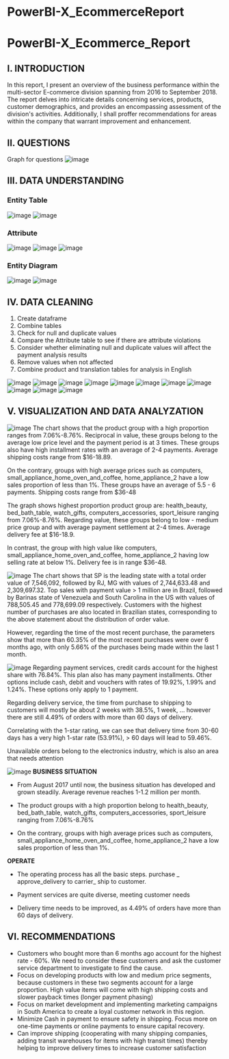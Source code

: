 # PowerBI-X_EcommerceReport

# PowerBI-X_Ecommerce_Report
## I. INTRODUCTION
In this report, I present an overview of the business performance within the multi-sector E-commerce division spanning from 2016 to September 2018. The report delves into intricate details concerning services, products, customer demographics, and provides an encompassing assessment of the division's activities. 
Additionally, I shall proffer recommendations for areas within the company that warrant improvement and enhancement.
## II. QUESTIONS
Graph for questions
![image](https://github.com/Tann1901/PowerBI-X_EcommerceReport/assets/108020327/5cf348a1-2440-47f4-b295-f5c0a5833bfd)

## III. DATA UNDERSTANDING
### Entity Table
![image](https://github.com/Tann1901/PowerBI-X_EcommerceReport/assets/108020327/f4b9ee5b-466f-46fc-af95-ea14478a592e)
![image](https://github.com/Tann1901/PowerBI-X_EcommerceReport/assets/108020327/7aa62606-f2b7-4307-8a2a-9c6674c82704)

### Attribute
![image](https://github.com/Tann1901/PowerBI-X_EcommerceReport/assets/108020327/2a9039a5-3111-44cc-b79e-9c8c526607f4)
![image](https://github.com/Tann1901/PowerBI-X_EcommerceReport/assets/108020327/d6336c60-e1e3-4ebd-bb23-dad7a0579344)
![image](https://github.com/Tann1901/PowerBI-X_EcommerceReport/assets/108020327/461559d8-677c-4746-9916-c014e6856ca4)

### Entity Diagram
![image](https://github.com/Tann1901/PowerBI-X_EcommerceReport/assets/108020327/d0eecaca-4917-403b-8d53-23d0df2bb38b)
![image](https://github.com/Tann1901/PowerBI-X_EcommerceReport/assets/108020327/2687cd52-2abd-427b-8963-627786424460)

## IV. DATA CLEANING

1. Create dataframe
2. Combine tables
3. Check for null and duplicate values
4. Compare the Attribute table to see if there are attribute violations
5. Consider whether eliminating null and duplicate values ​​will affect the payment analysis results
6. Remove values ​​when not affected
7. Combine product and translation tables for analysis in English

![image](https://github.com/Tann1901/PowerBI-X_EcommerceReport/assets/108020327/5707f976-f1bc-4efe-b95f-a0cb37e2916f)
![image](https://github.com/Tann1901/PowerBI-X_EcommerceReport/assets/108020327/acb7b344-2458-4864-bb02-97e6072d6eaa)
![image](https://github.com/Tann1901/PowerBI-X_EcommerceReport/assets/108020327/f4dac6b1-021f-4076-a8cf-402aec18cabf)
![image](https://github.com/Tann1901/PowerBI-X_EcommerceReport/assets/108020327/e7657721-37c3-4db6-a51c-9bda7b4838ea)
![image](https://github.com/Tann1901/PowerBI-X_EcommerceReport/assets/108020327/87edab31-c5ea-44f9-b4ed-ce5916de8090)
![image](https://github.com/Tann1901/PowerBI-X_EcommerceReport/assets/108020327/6da64e76-594a-47f7-9f61-6e500ed0c6d7)
![image](https://github.com/Tann1901/PowerBI-X_EcommerceReport/assets/108020327/131fc507-e340-498a-84c8-aabc1a78b0dc)
![image](https://github.com/Tann1901/PowerBI-X_EcommerceReport/assets/108020327/3898d262-d5e4-4a14-889b-aec5767d0ff3)
![image](https://github.com/Tann1901/PowerBI-X_EcommerceReport/assets/108020327/fa65cc8d-83ee-4a65-8dd0-0bb3070e0512)
![image](https://github.com/Tann1901/PowerBI-X_EcommerceReport/assets/108020327/9369d33b-a07c-472d-b5a6-67a7fe20e664)
![image](https://github.com/Tann1901/PowerBI-X_EcommerceReport/assets/108020327/796be6dd-2307-4db7-9a44-bfb3ea564552)


## V. VISUALIZATION AND DATA ANALYZATION
![image](https://github.com/Tann1901/PowerBI-X_Ecommerce_Report/assets/108020327/a612543e-8b9a-46ce-bf1a-4e46c8e16354)
The chart shows that the product group with a high proportion ranges from 7.06%-8.76%. Reciprocal in value, these groups belong to the average low price level and the payment period is at 3 times. These groups also have high installment rates with an average of 2-4 payments. Average shipping costs range from $16-18.89.

On the contrary, groups with high average prices such as computers, small_appliance_home_oven_and_coffee, home_appliance_2 have a low sales proportion of less than 1%. These groups have an average of 5.5 - 6 payments. Shipping costs range from $36-48

The graph shows highest proportion product group are: health_beauty, bed_bath_table, watch_gifts, computers_accessories, sport_leisure ranging from 7.06%-8.76%. Regarding value, these groups belong to low - medium price group and with average payment settlement at 2-4 times. Average delivery fee at $16-18.9.

In contrast, the group with high value like computers, small_appliance_home_oven_and_coffee, home_appliance_2 having low selling rate at below 1%. Delivery fee is in range $36-48.

![image](https://github.com/Tann1901/PowerBI-X_Ecommerce_Report/assets/108020327/b8cee551-2053-411e-9366-20f27c64ad2f)
The chart shows that SP is the leading state with a total order value of 7,546,092, followed by RJ, MG with values ​​of 2,744,633.48 and 2,309,697.32. Top sales with payment value > 1 million are in Brazil, followed by Barinas state of Venezuela and South Carolina in the US with values ​​of 788,505.45 and 778,699.09 respectively. Customers with the highest number of purchases are also located in Brazilian states, corresponding to the above statement about the distribution of order value.

However, regarding the time of the most recent purchase, the parameters show that more than 60.35% of the most recent purchases were over 6 months ago, with only 5.66% of the purchases being made within the last 1 month.

![image](https://github.com/Tann1901/PowerBI-X_Ecommerce_Report/assets/108020327/263099fa-ba08-41a1-8119-aabe9c02b122)
Regarding payment services, credit cards account for the highest share with 76.84%. This plan also has many payment installments. Other options include cash, debit and vouchers with rates of 19.92%, 1.99% and 1.24%. These options only apply to 1 payment.

Regarding delivery service, the time from purchase to shipping to customers will mostly be about 2 weeks with 38.5%, 1 week, ... however there are still 4.49% of orders with more than 60 days of delivery.

Correlating with the 1-star rating, we can see that delivery time from 30-60 days has a very high 1-star rate (53.91%), > 60 days will lead to 59.46%.

Unavailable orders belong to the electronics industry, which is also an area that needs attention

![image](https://github.com/Tann1901/PowerBI-X_Ecommerce_Report/assets/108020327/1bd11396-6e4d-4237-a77c-215bc383ebdb)
**BUSINESS SITUATION**
- From August 2017 until now, the business situation has developed and grown steadily. Average revenue reaches 1-1.2 million per month.

- The product groups with a high proportion belong to health_beauty, bed_bath_table, watch_gifts, computers_accessories, sport_leisure ranging from 7.06%-8.76%

- On the contrary, groups with high average prices such as computers, small_appliance_home_oven_and_coffee, home_appliance_2 have a low sales proportion of less than 1%.

**OPERATE**
- The operating process has all the basic steps. purchase _ approve_delivery to carrier_ ship to customer.

- Payment services are quite diverse, meeting customer needs

- Delivery time needs to be improved, as 4.49% of orders have more than 60 days of delivery.
## VI. RECOMMENDATIONS
- Customers who bought more than 6 months ago account for the highest rate - 60%. We need to consider these customers and ask the customer service department to investigate to find the cause.
- Focus on developing products with low and medium price segments, because customers in these two segments account for a large proportion. High value items will come with high shipping costs and slower payback times (longer payment phasing)
- Focus on market development and implementing marketing campaigns in South America to create a loyal customer network in this region.
- Minimize Cash in payment to ensure safety in shipping. Focus more on one-time payments or online payments to ensure capital recovery.
- Can improve shipping (cooperating with many shipping companies, adding transit warehouses for items with high transit times) thereby helping to improve delivery times to increase customer satisfaction
